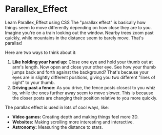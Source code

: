 # Parallex_Effect
Learn Parallex_Effect using CSS
The "parallax effect" is basically how things seem to move differently depending on how close they are to you. Imagine you're on a train looking out the window. Nearby trees zoom past quickly, while mountains in the distance seem to barely move. That's parallax!

Here are two ways to think about it:

1. **Like holding your hand up:** Close one eye and hold your thumb out at arm's length. Now open and close your other eye. See how your thumb jumps back and forth against the background? That's because your eyes are in slightly different positions, giving you two different "lines of sight" to your thumb.
2. **Driving past a fence:** As you drive, the fence posts closest to you whiz by, while the ones further away seem to move slower. This is because the closer posts are changing their position relative to you more quickly.

The parallax effect is used in lots of cool ways, like:

* **Video games:** Creating depth and making things feel more 3D.
* **Websites:** Making scrolling more interesting and interactive.
* **Astronomy:** Measuring the distance to stars.

